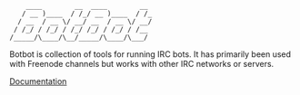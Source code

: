 ```
    ____        __  ____        __
   / __ )____  / /_/ __ )____  / /_
  / __  / __ \/ __/ __  / __ \/ __/
 / /_/ / /_/ / /_/ /_/ / /_/ / /__
/_____/\____/\__/_____/\____/\___/

```

Botbot is collection of tools for running IRC bots. It has primarily been
used with Freenode channels but works with other IRC networks or servers.

[Documentation](https://github.com/BotBotMe/botbot-web/blob/master/docs/install.rst)
